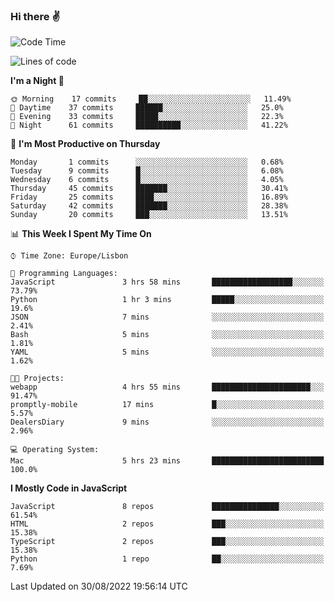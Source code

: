 ### Hi there :v:

<!--
**eusebioaddsilva/eusebioaddsilva** is a ✨ _special_ ✨ repository because its `README.md` (this file) appears on your GitHub profile.

<!--START_SECTION:waka-->
![Code Time](http://img.shields.io/badge/Code%20Time-27%20hrs%2013%20mins-blue)

![Lines of code](https://img.shields.io/badge/From%20Hello%20World%20I%27ve%20Written-642%20Thousand%20lines%20of%20code-blue)

**I'm a Night 🦉** 

```text
🌞 Morning    17 commits     ██░░░░░░░░░░░░░░░░░░░░░░░   11.49% 
🌆 Daytime    37 commits     ██████░░░░░░░░░░░░░░░░░░░   25.0% 
🌃 Evening    33 commits     █████░░░░░░░░░░░░░░░░░░░░   22.3% 
🌙 Night      61 commits     ██████████░░░░░░░░░░░░░░░   41.22%

```
📅 **I'm Most Productive on Thursday** 

```text
Monday       1 commits      ░░░░░░░░░░░░░░░░░░░░░░░░░   0.68% 
Tuesday      9 commits      █░░░░░░░░░░░░░░░░░░░░░░░░   6.08% 
Wednesday    6 commits      █░░░░░░░░░░░░░░░░░░░░░░░░   4.05% 
Thursday     45 commits     ███████░░░░░░░░░░░░░░░░░░   30.41% 
Friday       25 commits     ████░░░░░░░░░░░░░░░░░░░░░   16.89% 
Saturday     42 commits     ███████░░░░░░░░░░░░░░░░░░   28.38% 
Sunday       20 commits     ███░░░░░░░░░░░░░░░░░░░░░░   13.51%

```


📊 **This Week I Spent My Time On** 

```text
⌚︎ Time Zone: Europe/Lisbon

💬 Programming Languages: 
JavaScript               3 hrs 58 mins       ██████████████████░░░░░░░   73.79% 
Python                   1 hr 3 mins         █████░░░░░░░░░░░░░░░░░░░░   19.6% 
JSON                     7 mins              ░░░░░░░░░░░░░░░░░░░░░░░░░   2.41% 
Bash                     5 mins              ░░░░░░░░░░░░░░░░░░░░░░░░░   1.81% 
YAML                     5 mins              ░░░░░░░░░░░░░░░░░░░░░░░░░   1.62%

🐱‍💻 Projects: 
webapp                   4 hrs 55 mins       ██████████████████████░░░   91.47% 
promptly-mobile          17 mins             █░░░░░░░░░░░░░░░░░░░░░░░░   5.57% 
DealersDiary             9 mins              ░░░░░░░░░░░░░░░░░░░░░░░░░   2.96%

💻 Operating System: 
Mac                      5 hrs 23 mins       █████████████████████████   100.0%

```

**I Mostly Code in JavaScript** 

```text
JavaScript               8 repos             ███████████████░░░░░░░░░░   61.54% 
HTML                     2 repos             ███░░░░░░░░░░░░░░░░░░░░░░   15.38% 
TypeScript               2 repos             ███░░░░░░░░░░░░░░░░░░░░░░   15.38% 
Python                   1 repo              ██░░░░░░░░░░░░░░░░░░░░░░░   7.69%

```



 Last Updated on 30/08/2022 19:56:14 UTC
<!--END_SECTION:waka-->
